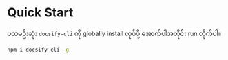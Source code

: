 # Quick Start
ပထမဦးဆုံး `docsify-cli` ကို globally install လုပ်ဖို့ အောက်ပါအတိုင်း run လိုက်ပါ။

```bash
npm i docsify-cli -g
```

